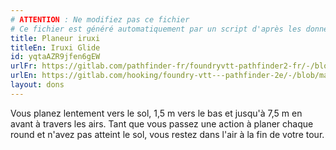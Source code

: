 ```yaml
---
# ATTENTION : Ne modifiez pas ce fichier
# Ce fichier est généré automatiquement par un script d'après les données du module Foundry VTT officiel et de sa traduction
title: Planeur iruxi
titleEn: Iruxi Glide
id: yqtaAZR9jfen6gEW
urlFr: https://gitlab.com/pathfinder-fr/foundryvtt-pathfinder2-fr/-/blob/master/data/feats/yqtaAZR9jfen6gEW.htm
urlEn: https://gitlab.com/hooking/foundry-vtt---pathfinder-2e/-/blob/master/packs/data/feats.db/iruxi-glide.json
layout: dons
---
```

Vous planez lentement vers le sol, 1,5 m vers le bas et jusqu'à 7,5 m en avant à travers les airs. Tant que vous passez une action à planer chaque round et n'avez pas atteint le sol, vous restez dans l'air à la fin de votre tour.
